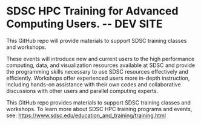 <!-- ====================== TOC ====================== -->
<!-- Generated by mkdocs-toc-md plugin -->
<!-- ================================================= -->

# SDSC HPC Training for Advanced Computing Users. -- DEV SITE

This GitHub repo will provide materials to support SDSC training classes and workshops.

These events will introduce new and current users to the high performance computing, data, and visualization resources available at SDSC and provide the programming skills necessary to use SDSC resources effectively and efficiently. Workshops offer experienced users more in-depth instruction, including hands-on assistance with their own codes and collaborative discussions with other users and parallel computing experts. 


This GitHub repo provides materials to support SDSC training classes and workshops. To learn more about SDSC HPC training programs and events, see: https://www.sdsc.edu/education_and_training/training.html